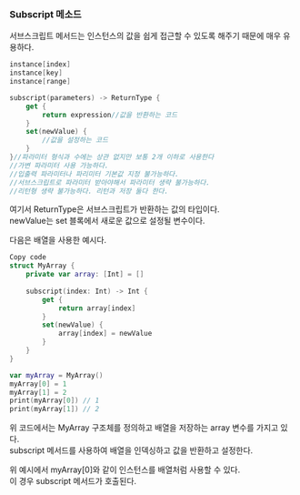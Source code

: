 ### Subscript 메소드

서브스크립트 메서드는 인스턴스의 값을 쉽게 접근할 수 있도록 해주기 때문에 매우 유용하다.

```swift
instance[index]
instance[key]
instance[range]

subscript(parameters) -> ReturnType {
    get {
        return expression//값을 반환하는 코드
    }
    set(newValue) {
        //값을 설정하는 코드
    }
}//파라미터 형식과 수에는 상관 없지만 보통 2개 이하로 사용한다
//가변 파라미터 사용 가능하다.
//입출력 파라미터나 파리미터 기본값 지정 불가능하다.
//서브스크립트로 파라미터 받아야해서 파라미터 생략 불가능하다.
//리턴형 생략 불가능하다. 리턴과 저장 둘다 한다.
```
여기서 ReturnType은 서브스크립트가 반환하는 값의 타입이다.<br>
newValue는 set 블록에서 새로운 값으로 설정될 변수이다.<br>

다음은 배열을 사용한 예시다.

```swift
Copy code
struct MyArray {
    private var array: [Int] = []
    
    subscript(index: Int) -> Int {
        get {
            return array[index]
        }
        set(newValue) {
            array[index] = newValue
        }
    }
}

var myArray = MyArray()
myArray[0] = 1
myArray[1] = 2
print(myArray[0]) // 1
print(myArray[1]) // 2
```
위 코드에서는 MyArray 구조체를 정의하고 배열을 저장하는 array 변수를 가지고 있다.<br>
subscript 메서드를 사용하여 배열을 인덱싱하고 값을 반환하고 설정한다.<br>

위 예시에서 myArray[0]와 같이 인스턴스를 배열처럼 사용할 수 있다.<br>
이 경우 subscript 메서드가 호출된다.

